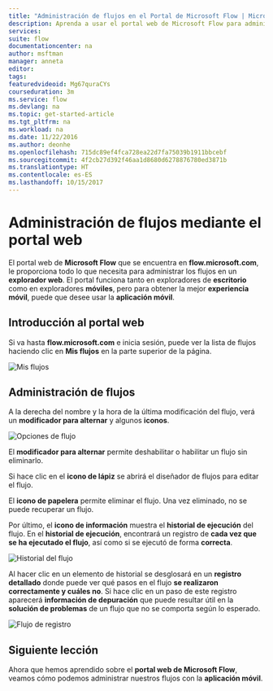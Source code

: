 ```yaml
---
title: "Administración de flujos en el Portal de Microsoft Flow | Microsoft Docs"
description: Aprenda a usar el portal web de Microsoft Flow para administrar los flujos.
services: 
suite: flow
documentationcenter: na
author: msftman
manager: anneta
editor: 
tags: 
featuredvideoid: Mg67quraCYs
courseduration: 3m
ms.service: flow
ms.devlang: na
ms.topic: get-started-article
ms.tgt_pltfrm: na
ms.workload: na
ms.date: 11/22/2016
ms.author: deonhe
ms.openlocfilehash: 715dc89ef4fca728ea22d7fa75039b1911bbcebf
ms.sourcegitcommit: 4f2cb27d392f46aa1d8680d6278876780ed3871b
ms.translationtype: HT
ms.contentlocale: es-ES
ms.lasthandoff: 10/15/2017
---
```

# <a name="manage-flows-with-the-web-portal"></a>Administración de flujos mediante el portal web
El portal web de **Microsoft Flow** que se encuentra en **flow.microsoft.com**, le proporciona todo lo que necesita para administrar los flujos en un **explorador web**.  El portal funciona tanto en exploradores de **escritorio** como en exploradores **móviles**, pero para obtener la mejor **experiencia móvil**, puede que desee usar la **aplicación móvil**.

## <a name="getting-to-the-web-portal"></a>Introducción al portal web
Si va hasta **flow.microsoft.com** e inicia sesión, puede ver la lista de flujos haciendo clic en **Mis flujos** en la parte superior de la página.

![Mis flujos](./media/learning-manage-portal/my-flows.png)

## <a name="managing-flows"></a>Administración de flujos
A la derecha del nombre y la hora de la última modificación del flujo, verá un **modificador para alternar** y algunos **iconos**.

![Opciones de flujo](./media/learning-manage-portal/flow-options.png)

El **modificador para alternar** permite deshabilitar o habilitar un flujo sin eliminarlo.

Si hace clic en el **icono de lápiz** se abrirá el diseñador de flujos para editar el flujo.

El **icono de papelera** permite eliminar el flujo.  Una vez eliminado, no se puede recuperar un flujo.

Por último, el **icono de información** muestra el **historial de ejecución** del flujo.  En el **historial de ejecución**, encontrará un registro de **cada vez que se ha ejecutado el flujo**, así como si se ejecutó de forma **correcta**. 

![Historial del flujo](./media/learning-manage-portal/flow-history.png)

Al hacer clic en un elemento de historial se desglosará en un **registro detallado** donde puede ver qué pasos en el flujo **se realizaron correctamente y cuáles no**.  Si hace clic en un paso de este registro aparecerá **información de depuración** que puede resultar útil en la **solución de problemas** de un flujo que no se comporta según lo esperado.

![Flujo de registro](./media/learning-manage-portal/flow-log.png)

## <a name="next-lesson"></a>Siguiente lección
Ahora que hemos aprendido sobre el **portal web de Microsoft Flow**, veamos cómo podemos administrar nuestros flujos con la **aplicación móvil**.

